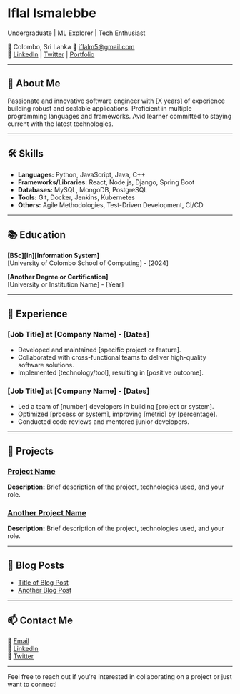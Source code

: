 # Iflal Ismalebbe
Undergraduate | ML Explorer | Tech Enthusiast

📍 Colombo, Sri Lanka
📧 iflalm5@gmail.com  
🔗 [LinkedIn](https://www.linkedin.com/in/iflalismalebbe) | [Twitter](https://twitter.com/Iflal) | [Portfolio](https://yourportfolio.com)

---

## 🚀 About Me

Passionate and innovative software engineer with [X years] of experience building robust and scalable applications. Proficient in multiple programming languages and frameworks. Avid learner committed to staying current with the latest technologies.

---

## 🛠️ Skills

- **Languages:** Python, JavaScript, Java, C++
- **Frameworks/Libraries:** React, Node.js, Django, Spring Boot
- **Databases:** MySQL, MongoDB, PostgreSQL
- **Tools:** Git, Docker, Jenkins, Kubernetes
- **Others:** Agile Methodologies, Test-Driven Development, CI/CD

---

## 📚 Education

**[BSc][In][Information System]**  
[University of Colombo School of Computing] - [2024]

**[Another Degree or Certification]**  
[University or Institution Name] - [Year]

---

## 💼 Experience

### [Job Title] at [Company Name] - [Dates]
- Developed and maintained [specific project or feature].
- Collaborated with cross-functional teams to deliver high-quality software solutions.
- Implemented [technology/tool], resulting in [positive outcome].

### [Job Title] at [Company Name] - [Dates]
- Led a team of [number] developers in building [project or system].
- Optimized [process or system], improving [metric] by [percentage].
- Conducted code reviews and mentored junior developers.

---

## 📄 Projects

### [Project Name](https://github.com/yourusername/projectname)
**Description:** Brief description of the project, technologies used, and your role.

### [Another Project Name](https://github.com/yourusername/projectname)
**Description:** Brief description of the project, technologies used, and your role.

---

## 📝 Blog Posts

- [Title of Blog Post](https://yourblog.com/post)
- [Another Blog Post](https://yourblog.com/post)

---

## 📫 Contact Me

📧 [Email](iflalm5@gmail.com)  
🔗 [LinkedIn](https://www.linkedin.com/in/iflalismalebbe)  
🔗 [Twitter](https://twitter.com/yourusername)

---

Feel free to reach out if you're interested in collaborating on a project or just want to connect!
